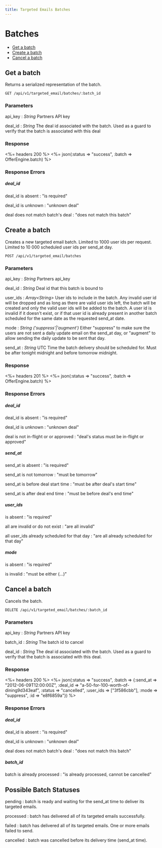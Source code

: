 ```yaml
---
title: Targeted Emails Batches
---
```


# Batches

* [Get a batch](/v1/targeted_emails/batches/#get-a-batch)
* [Create a batch](/v1/targeted_emails/batches/#create-a-batch)
* [Cancel a batch](/v1/targeted_emails/batches/#cancel-a-batch)

## Get a batch
Returns a serialized representation of the batch.

    GET /api/v1/targeted_email/batches/:batch_id

### Parameters

api_key
: _String_ Partners API key

deal_id
: _String_ The deal id associated with the batch. Used as a guard to verify that the batch is associated with this deal

### Response

<%= headers 200 %>
<%= json(:status => "success", :batch => OfferEngine.batch) %>

### Response Errors

##### deal_id
deal_id is absent
: "is required"

deal_id is unknown
: "unknown deal"

deal does not match batch's deal
: "does not match this batch"


## Create a batch
Creates a new targeted email batch.
Limited to 1000 user ids per request.
Limited to 10 000 scheduled user ids per send_at day.

    POST /api/v1/targeted_email/batches


### Parameters

api_key
: _String_ Partners api_key

deal_id
: _String_ Deal id that this batch is bound to

user_ids
: _Array\<String\>_ User ids to include in the batch. Any invalid user id will be dropped and as long as there are valid user ids left, the batch will be created and only the valid user ids will be added to the batch. A user id is invalid if it doesn't exist, or if that user id is already present in another batch scheduled for the same date as the requested send_at date.

mode
: _String \('suppress'\|'augment'\)_ Either "suppress" to make sure the users are not sent a daily update email on the send_at day, or "augment" to allow sending the daily update to be sent that day.

send_at
: _String_ UTC Time the batch delivery should be scheduled for. Must be after tonight midnight and before tomorrow midnight.


### Response

<%= headers 201 %>
<%= json(:status => "success", :batch => OfferEngine.batch) %>

### Response Errors

##### deal_id
deal_id is absent
: "is required"

deal_id is unknown
: "unknown deal"

deal is not in-flight or or approved
: "deal's status must be in-flight or approved"

##### send_at
send_at is absent
: "is required"

send_at is not tomorrow
: "must be tomorrow"

send_at is before deal start time
: "must be after deal's start time"

send_at is after deal end time
: "must be before deal's end time"

##### user_ids
is absent
: "is required"

all are invalid or do not exist
: "are all invalid"

all user_ids already scheduled for that day
: "are all already scheduled for that day"

##### mode
is absent
: "is required"

is invalid
: "must be either (...)"

## Cancel a batch
Cancels the batch.

    DELETE /api/v1/targeted_email/batches/:batch_id

### Parameters
api_key
: _String_ Partners API key

batch_id
: _String_ The batch id to cancel

deal_id
: _String_ The deal id associated with the batch. Used as a guard to verify that the batch is associated with this deal.

### Response

<%= headers 200 %>
<%= json(:status => "success", :batch => {:send_at => "2012-06-09T12:00:00Z", :deal_id =>  "a-50-for-100-worth-of-dining9d343eaf", :status => "cancelled", :user_ids => ["3f586cbb"], :mode => "suppress", :id => "e8f6859a"}) %>

### Response Errors

##### deal_id
deal_id is absent
: "is required"

deal_id is unknown
: "unknown deal"

deal does not match batch's deal
: "does not match this batch"

##### batch_id
batch is already processed
: "is already processed, cannot be cancelled"

## Possible Batch Statuses

pending
: batch is ready and waiting for the send_at time to deliver its targeted emails.

processed
: batch has delivered all of its targeted emails successfully.

failed
: batch has delivered all of its targeted emails. One or more emails failed to send.

cancelled
: batch was cancelled before its delivery time (send_at time).
